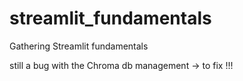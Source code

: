 # streamlit_fundamentals
Gathering Streamlit fundamentals

still a bug with the Chroma db management -> to fix !!!

